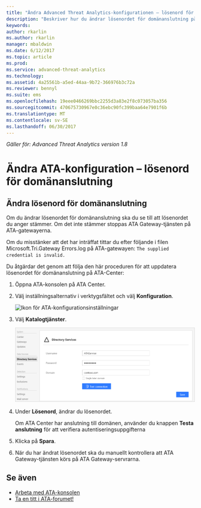 ```yaml
---
title: "Ändra Advanced Threat Analytics-konfigurationen – lösenord för domänanslutning | Microsoft Docs"
description: "Beskriver hur du ändrar lösenordet för domänanslutning på ATA-gatewayen."
keywords: 
author: rkarlin
ms.author: rkarlin
manager: mbaldwin
ms.date: 6/12/2017
ms.topic: article
ms.prod: 
ms.service: advanced-threat-analytics
ms.technology: 
ms.assetid: 4a25561b-a5ed-44aa-9b72-366976b3c72a
ms.reviewer: bennyl
ms.suite: ems
ms.openlocfilehash: 19eee0466269bbc2255d3a83e2f8c073057ba356
ms.sourcegitcommit: 470675730967e0c36ebc90fc399baa64e7901f6b
ms.translationtype: MT
ms.contentlocale: sv-SE
ms.lasthandoff: 06/30/2017
---
```

*Gäller för: Advanced Threat Analytics version 1.8*



# <a name="change-ata-configuration---domain-connectivity-password"></a>Ändra ATA-konfiguration – lösenord för domänanslutning



## <a name="change-the-domain-connectivity-password"></a>Ändra lösenord för domänanslutning
Om du ändrar lösenordet för domänanslutning ska du se till att lösenordet du anger stämmer. Om det inte stämmer stoppas ATA Gateway-tjänsten på ATA-gatewayerna.

Om du misstänker att det har inträffat tittar du efter följande i filen Microsoft.Tri.Gateway Errors.log på ATA-gatewayen: `The supplied credential is invalid.`

Du åtgärdar det genom att följa den här proceduren för att uppdatera lösenordet för domänanslutning på ATA-Center:

1.  Öppna ATA-konsolen på ATA Center.

2.  Välj inställningsalternativ i verktygsfältet och välj **Konfiguration**.

    ![Ikon för ATA-konfigurationsinställningar](media/ATA-config-icon.png)

3.  Välj **Katalogtjänster**.

    ![Bild av hur du ändrar lösenord i ATA Gateway](media/ATA-GW-change-DC-password.png)

4.  Under **Lösenord**, ändrar du lösenordet.

    Om ATA Center har anslutning till domänen, använder du knappen **Testa anslutning** för att verifiera autentiseringsuppgifterna

5.  Klicka på **Spara**.

6.  När du har ändrat lösenordet ska du manuellt kontrollera att ATA Gateway-tjänsten körs på ATA Gateway-servrarna.



## <a name="see-also"></a>Se även
- [Arbeta med ATA-konsolen](working-with-ata-console.md)
- [Ta en titt i ATA-forumet!](https://social.technet.microsoft.com/Forums/security/home?forum=mata)
